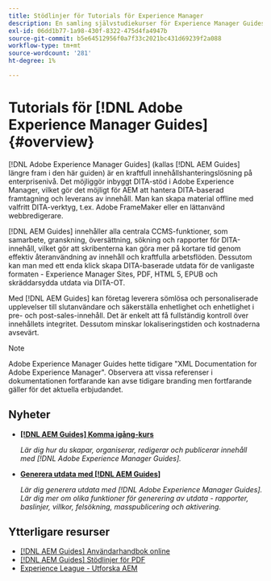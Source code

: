 ```yaml
---
title: Stödlinjer för Tutorials för Experience Manager
description: En samling självstudiekurser för Experience Manager Guides (tidigare XML Documentation för Adobe Experience Manager).
exl-id: 06dd1b77-1a98-430f-8322-475d4fa4947b
source-git-commit: b5e64512956f0a7f33c2021bc431d69239f2a088
workflow-type: tm+mt
source-wordcount: '281'
ht-degree: 1%

---
```


# Tutorials för [!DNL Adobe Experience Manager Guides] {#overview}

[!DNL Adobe Experience Manager Guides] (kallas [!DNL AEM Guides] längre fram i den här guiden) är en kraftfull innehållshanteringslösning på enterprisenivå. Det möjliggör inbyggt DITA-stöd i Adobe Experience Manager, vilket gör det möjligt för AEM att hantera DITA-baserad framtagning och leverans av innehåll. Man kan skapa material offline med valfritt DITA-verktyg, t.ex. Adobe FrameMaker eller en lättanvänd webbredigerare.

[!DNL AEM Guides] innehåller alla centrala CCMS-funktioner, som samarbete, granskning, översättning, sökning och rapporter för DITA-innehåll, vilket gör att skribenterna kan göra mer på kortare tid genom effektiv återanvändning av innehåll och kraftfulla arbetsflöden. Dessutom kan man med ett enda klick skapa DITA-baserade utdata för de vanligaste formaten - Experience Manager Sites, PDF, HTML 5, EPUB och skräddarsydda utdata via DITA-OT.

Med [!DNL AEM Guides] kan företag leverera sömlösa och personaliserade upplevelser till slutanvändare och säkerställa enhetlighet och enhetlighet i pre- och post-sales-innehåll. Det är enkelt att få fullständig kontroll över innehållets integritet. Dessutom minskar lokaliseringstiden och kostnaderna avsevärt.

>[!NOTE]
> 
> Adobe Experience Manager Guides hette tidigare &quot;XML Documentation for Adobe Experience Manager&quot;. Observera att vissa referenser i dokumentationen fortfarande kan avse tidigare branding men fortfarande gäller för det aktuella erbjudandet.

## Nyheter

* **[[!DNL AEM Guides] Komma igång-kurs](../courses/course-1/overview.md)**

   *Lär dig hur du skapar, organiserar, redigerar och publicerar innehåll med [!DNL Adobe Experience Manager Guides].*

* **[Generera utdata med [!DNL AEM Guides]](../courses/course-2/overview.md)**

   *Lär dig generera utdata med [!DNL Adobe Experience Manager Guides]. Lär dig mer om olika funktioner för generering av utdata - rapporter, baslinjer, villkor, felsökning, masspublicering och aktivering.*


<!--

Dummy links cause validation to fail

## Staff Picks

<table>
<tr>
  <td>
    <a href="#">
      <img alt="400 x 225px" src="myimage.png" />
    </a>
    <div>
      <a href="#">
    <strong>Enablement Content 1</strong>
    </a>
    </div>
    <p>
    <em>A brief description of enablement content.</em>
    <p>
  </td>
   <td>
    <a href="#">
      <img alt="400 x 225px" src="myimage.png" />
    </a>
    <div>
      <a href="#">
    <strong>Enablement Content 1</strong>
    </a>
    </div>
    <p>
    <em>A brief description of enablement content.</em>
    <p>
  </td>
  <td>
    <a href="#">
      <img alt="400 x 225px" src="myimage.png" />
    </a>
    <div>
      <a href="#">
    <strong>Enablement Content 1</strong>
    </a>
    </div>
    <p>
    <em>A brief description of enablement content.</em>
    <p>
  </td>
</tr>
</table>

-->


## Ytterligare resurser

* [[!DNL AEM Guides] Användarhandbok online](https://help.adobe.com/en_US/xml-documentation-for-adobe-experience-manager/index.html)
* [[!DNL AEM Guides] Stödlinjer för PDF](https://helpx.adobe.com/support/xml-documentation-for-experience-manager.html)
* [Experience League - Utforska AEM](https://experienceleague.adobe.com/#recommended/solutions/experience-manager)

